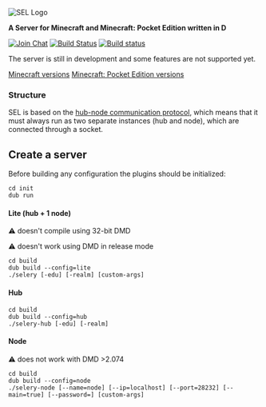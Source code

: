 ![SEL Logo](https://i.imgur.com/cTu1FE5.png)

**A Server for Minecraft and Minecraft: Pocket Edition written in D**

[![Join Chat](https://badges.gitter.im/Join%20Chat.svg)](https://gitter.im/sel-project/Lobby)
[![Build Status](https://travis-ci.org/sel-project/selery.svg?branch=master)](https://travis-ci.org/sel-project/selery)
[![Build status](https://ci.appveyor.com/api/projects/status/9siwvb0p8l9yhx77?svg=true)](https://ci.appveyor.com/project/Kripth/sel-server)

The server is still in development and some features are not supported yet.

[Minecraft versions](https://img.shields.io/badge/Minecraft-1.10%20--%201.12-brightgreen.svg)
[Minecraft: Pocket Edition versions](https://img.shields.io/badge/Minecraft%3A%20Pocket%20Edition-1.1-brightgreen.svg)

### Structure

SEL is based on the [hub-node communication protocol](https://sel-utils.github.io/protocol/hncom), which means that it must always run as two separate instances (hub and node), which are connected through a socket.

## Create a server

Before building any configuration the plugins should be initialized:
```
cd init
dub run
```

#### Lite (hub + 1 node)

:warning: doesn't compile using 32-bit DMD

:warning: doesn't work using DMD in release mode

```
cd build
dub build --config=lite
./selery [-edu] [-realm] [custom-args]
```

#### Hub

```
cd build
dub build --config=hub
./selery-hub [-edu] [-realm]
```

#### Node

:warning: does not work with DMD >2.074

```
cd build
dub build --config=node
./selery-node [--name=node] [--ip=localhost] [--port=28232] [--main=true] [--password=] [custom-args]
```
